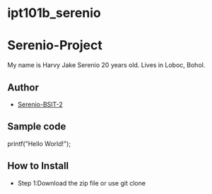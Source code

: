 # ipt101b_serenio
# Serenio-Project
My name is Harvy Jake Serenio 20 years old. Lives in Loboc, Bohol.
## Author
* [Serenio-BSIT-2](https://github.com/serenioharvy-BSIT-2)
## Sample code
printf("Hello World!");
## How to Install
* Step 1:Download the zip file or use git clone
